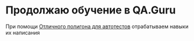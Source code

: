 <h1>Продолжаю обучение в QA.Guru</h1>

<p>При помощи <a href="https://demoqa.com/">Отличного полигона для автотестов</a> отрабатываем навыки их написания<p>
